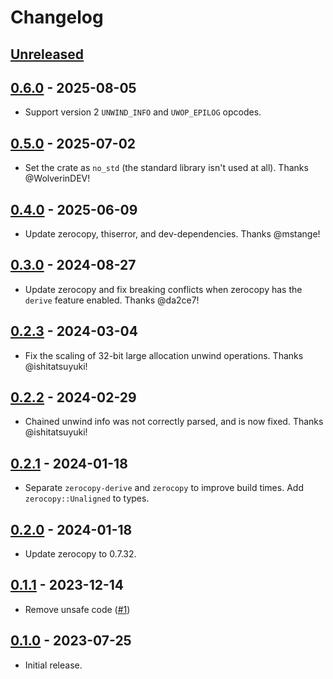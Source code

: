 # Changelog

## [Unreleased]

## [0.6.0] - 2025-08-05
* Support version 2 `UNWIND_INFO` and `UWOP_EPILOG` opcodes.

## [0.5.0] - 2025-07-02
* Set the crate as `no_std` (the standard library isn't used at all). Thanks @WolverinDEV!

## [0.4.0] - 2025-06-09
* Update zerocopy, thiserror, and dev-dependencies. Thanks @mstange!

## [0.3.0] - 2024-08-27
* Update zerocopy and fix breaking conflicts when zerocopy has the `derive` feature enabled. Thanks
  @da2ce7!

## [0.2.3] - 2024-03-04
* Fix the scaling of 32-bit large allocation unwind operations. Thanks @ishitatsuyuki!

## [0.2.2] - 2024-02-29
* Chained unwind info was not correctly parsed, and is now fixed. Thanks @ishitatsuyuki!

## [0.2.1] - 2024-01-18
* Separate `zerocopy-derive` and `zerocopy` to improve build times. Add `zerocopy::Unaligned` to
  types.

## [0.2.0] - 2024-01-18
* Update zerocopy to 0.7.32.

## [0.1.1] - 2023-12-14
* Remove unsafe code ([#1](https://github.com/mozilla/pe-unwind-info/pull/1))

## [0.1.0] - 2023-07-25
* Initial release.

[Unreleased]: https://github.com/mozilla/pe-unwind-info/compare/0.6.0...HEAD
[0.6.0]: https://github.com/mozilla/pe-unwind-info/compare/0.5.0...0.6.0
[0.5.0]: https://github.com/mozilla/pe-unwind-info/compare/0.4.0...0.5.0
[0.4.0]: https://github.com/mozilla/pe-unwind-info/compare/0.3.0...0.4.0
[0.3.0]: https://github.com/mozilla/pe-unwind-info/compare/0.2.3...0.3.0
[0.2.3]: https://github.com/mozilla/pe-unwind-info/compare/0.2.2...0.2.3
[0.2.2]: https://github.com/mozilla/pe-unwind-info/compare/0.2.1...0.2.2
[0.2.1]: https://github.com/mozilla/pe-unwind-info/compare/0.2.0...0.2.1
[0.2.0]: https://github.com/mozilla/pe-unwind-info/compare/0.1.1...0.2.0
[0.1.1]: https://github.com/mozilla/pe-unwind-info/compare/0.1.0...0.1.1
[0.1.0]: https://github.com/mozilla/pe-unwind-info/releases/tag/0.0.1
